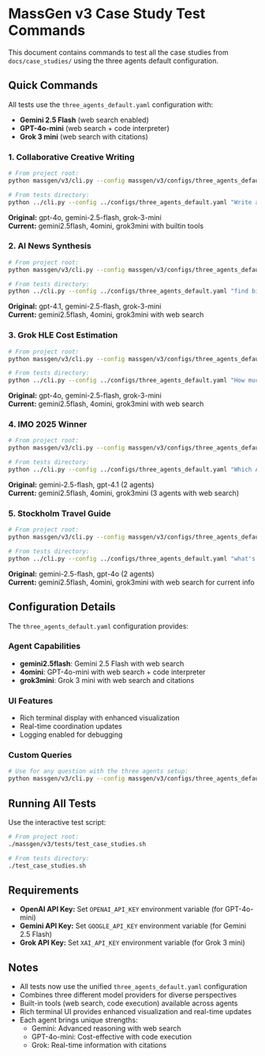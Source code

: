 # MassGen v3 Case Study Test Commands

This document contains commands to test all the case studies from `docs/case_studies/` using the three agents default configuration.

## Quick Commands

All tests use the `three_agents_default.yaml` configuration with:
- **Gemini 2.5 Flash** (web search enabled)
- **GPT-4o-mini** (web search + code interpreter)  
- **Grok 3 mini** (web search with citations)

### 1. Collaborative Creative Writing
```bash
# From project root:
python massgen/v3/cli.py --config massgen/v3/configs/three_agents_default.yaml "Write a short story about a robot who discovers music."

# From tests directory:
python ../cli.py --config ../configs/three_agents_default.yaml "Write a short story about a robot who discovers music."
```
**Original:** gpt-4o, gemini-2.5-flash, grok-3-mini  
**Current:** gemini2.5flash, 4omini, grok3mini with builtin tools  

### 2. AI News Synthesis
```bash
# From project root:
python massgen/v3/cli.py --config massgen/v3/configs/three_agents_default.yaml "find big AI news this week"

# From tests directory:
python ../cli.py --config ../configs/three_agents_default.yaml "find big AI news this week"
```
**Original:** gpt-4.1, gemini-2.5-flash, grok-3-mini  
**Current:** gemini2.5flash, 4omini, grok3mini with web search  

### 3. Grok HLE Cost Estimation
```bash
# From project root:
python massgen/v3/cli.py --config massgen/v3/configs/three_agents_default.yaml "How much does it cost to run HLE benchmark with Grok-4"

# From tests directory:
python ../cli.py --config ../configs/three_agents_default.yaml "How much does it cost to run HLE benchmark with Grok-4"
```
**Original:** gpt-4o, gemini-2.5-flash, grok-3-mini  
**Current:** gemini2.5flash, 4omini, grok3mini with web search  

### 4. IMO 2025 Winner
```bash
# From project root:
python massgen/v3/cli.py --config massgen/v3/configs/three_agents_default.yaml "Which AI won IMO 2025?"

# From tests directory:
python ../cli.py --config ../configs/three_agents_default.yaml "Which AI won IMO 2025?"
```
**Original:** gemini-2.5-flash, gpt-4.1 (2 agents)  
**Current:** gemini2.5flash, 4omini, grok3mini (3 agents with web search)  

### 5. Stockholm Travel Guide
```bash
# From project root:
python massgen/v3/cli.py --config massgen/v3/configs/three_agents_default.yaml "what's best to do in Stockholm in October 2025"

# From tests directory:
python ../cli.py --config ../configs/three_agents_default.yaml "what's best to do in Stockholm in October 2025"
```
**Original:** gemini-2.5-flash, gpt-4o (2 agents)  
**Current:** gemini2.5flash, 4omini, grok3mini with web search for current info

## Configuration Details

The `three_agents_default.yaml` configuration provides:

### Agent Capabilities
- **gemini2.5flash**: Gemini 2.5 Flash with web search
- **4omini**: GPT-4o-mini with web search + code interpreter  
- **grok3mini**: Grok 3 mini with web search and citations

### UI Features
- Rich terminal display with enhanced visualization
- Real-time coordination updates
- Logging enabled for debugging

### Custom Queries
```bash
# Use for any question with the three agents setup:
python massgen/v3/cli.py --config massgen/v3/configs/three_agents_default.yaml "your question here"
```

## Running All Tests

Use the interactive test script:
```bash
# From project root:
./massgen/v3/tests/test_case_studies.sh

# From tests directory:
./test_case_studies.sh
```

## Requirements

- **OpenAI API Key:** Set `OPENAI_API_KEY` environment variable (for GPT-4o-mini)
- **Gemini API Key:** Set `GOOGLE_API_KEY` environment variable (for Gemini 2.5 Flash)
- **Grok API Key:** Set `XAI_API_KEY` environment variable (for Grok 3 mini)

## Notes

- All tests now use the unified `three_agents_default.yaml` configuration
- Combines three different model providers for diverse perspectives
- Built-in tools (web search, code execution) available across agents
- Rich terminal UI provides enhanced visualization and real-time updates
- Each agent brings unique strengths:
  - Gemini: Advanced reasoning with web search
  - GPT-4o-mini: Cost-effective with code execution
  - Grok: Real-time information with citations